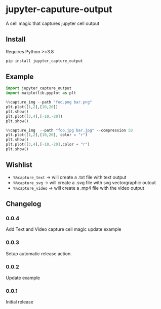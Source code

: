 # jupyter-caputure-output
A cell magic that captures jupyter cell output

## Install
Requires Python >=3.8
```py
pip install jupyter_capture_output
```

## Example

```py
import jupyter_capture_output
import matplotlib.pyplot as plt
```

```py
%%capture_img --path "foo.png bar.png"
plt.plot([1,2],[10,20])
plt.show()
plt.plot([3,4],[-10,-20])
plt.show()
```

```py
%%capture_img  --path "foo.jpg bar.jpg" --compression 50
plt.plot([1,2],[10,20], color = "r")
plt.show()
plt.plot([3,4],[-10,-20],color = "r")
plt.show()
```

## Wishlist

* `%%capture_text`  -> will create a .txt file with text output
* `%%capture_svg` -> will create a .svg file with svg vectorgraphic outout
* `%%capture_video` -> will create a .mp4 file with the video output

## Changelog

### 0.0.4

Add Text and Video capture cell magic
update example

### 0.0.3

Setup automatic release action.

### 0.0.2

Update example

### 0.0.1

Initial release
